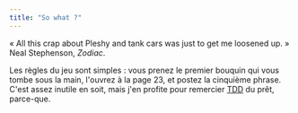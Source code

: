 ```yaml
---
title: "So what ?"
---
```


« All this crap about Pleshy and tank cars was just to get me loosened up. »  
Neal Stephenson, _Zodiac_.

Les règles du jeu sont simples : vous prenez le premier bouquin qui vous tombe
sous la main, l'ouvrez à la page 23, et postez la cinquième phrase. C'est
assez inutile en soit, mais j'en profite pour remercier
[TDD](http://www.tddsworld.com/blogs/eapc) du prêt, parce-que.

